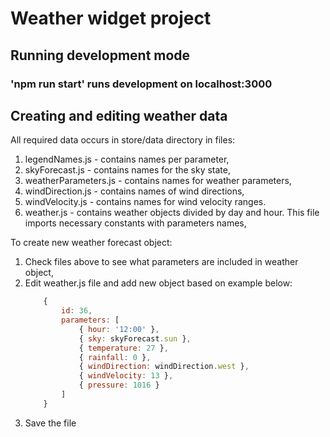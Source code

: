 # Weather widget project

## Running development mode
### 'npm run start' runs development on localhost:3000

## Creating and editing weather data
All required data occurs in store/data directory in files:
1. legendNames.js - contains names per parameter,
2. skyForecast.js - contains names for the sky state,
3. weatherParameters.js - contains names for weather parameters,
4. windDirection.js - contains names of wind directions,
5. windVelocity.js - contains names for wind velocity ranges.
6. weather.js - contains weather objects divided by day and hour. This file imports necessary constants with parameters names,

To create new weather forecast object:

1. Check files above to see what parameters are included in weather object,
2. Edit weather.js file and add new object based on example below:
    ```javascript
        { 
            id: 36, 
            parameters: [
                { hour: '12:00' },
                { sky: skyForecast.sun },
                { temperature: 27 },
                { rainfall: 0 },
                { windDirection: windDirection.west },
                { windVelocity: 13 },
                { pressure: 1016 }
            ]
        }
    ```
3. Save the file
